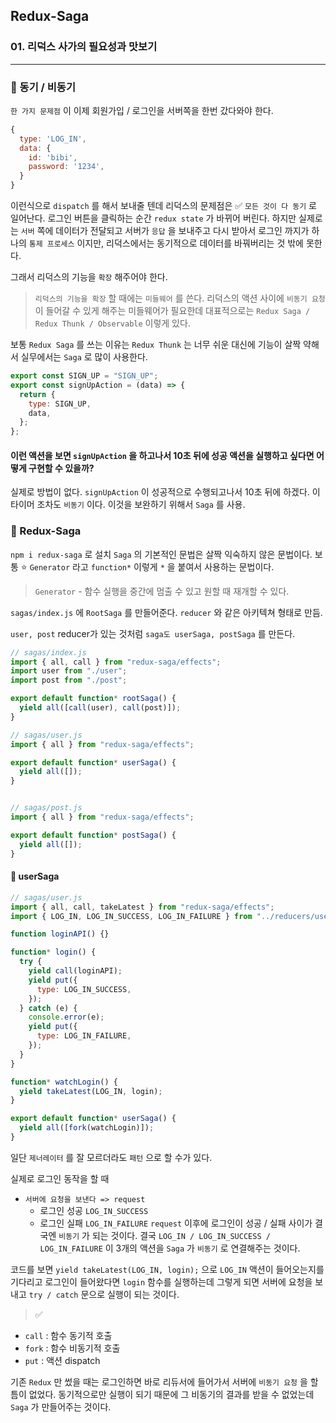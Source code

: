 ## Redux-Saga

### 01. 리덕스 사가의 필요성과 맛보기

---

### 📌 동기 / 비동기

`한 가지 문제점` 이 이제 회원가입 / 로그인을 서버쪽을 한번 갔다와야 한다.

```js
{
  type: 'LOG_IN',
  data: {
  	id: 'bibi',
    password: '1234',
  }
}
```

이런식으로 `dispatch` 를 해서 보내줄 텐데 리덕스의 문제점은 ✅ `모든 것이 다 동기` 로 일어난다.
로그인 버튼을 클릭하는 순간 `redux state` 가 바뀌어 버린다. 하지만 실제로는 `서버` 쪽에 데이터가 전달되고 서버가 `응답` 을 보내주고 다시 받아서 로그인 까지가 하나의 `통제 프로세스` 이지만, 리덕스에서는 동기적으로 데이터를 바꿔버리는 것 밖에 못한다.

그래서 리덕스의 기능을 `확장` 해주어야 한다.

> `리덕스의 기능을 확장` 할 때에는 `미들웨어` 를 쓴다. 리덕스의 액션 사이에 `비동기 요청` 이 들어갈 수 있게 해주는 미들웨어가 필요한데 대표적으로는 `Redux Saga / Redux Thunk / Observable` 이렇게 있다.

보통 `Redux Saga` 를 쓰는 이유는 `Redux Thunk` 는 너무 쉬운 대신에 기능이 살짝 약해서 실무에서는 `Saga` 로 많이 사용한다.

```js
export const SIGN_UP = "SIGN_UP";
export const signUpAction = (data) => {
  return {
    type: SIGN_UP,
    data,
  };
};
```

#### 이런 액션을 보면 `signUpAction` 을 하고나서 10초 뒤에 성공 액션을 실행하고 싶다면 어떻게 구현할 수 있을까?

실제로 방법이 없다. `signUpAction` 이 성공적으로 수행되고나서 10초 뒤에 하겠다. 이 타이머 조차도 `비동기` 이다.
이것을 보완하기 위해서 `Saga` 를 사용.

### 📌 Redux-Saga

`npm i redux-saga` 로 설치
`Saga` 의 기본적인 문법은 살짝 익숙하지 않은 문법이다. 보통 ⭐️ `Generator` 라고 `function*` 이렇게 `*` 을 붙여서 사용하는 문법이다.

> `Generator` - 함수 실행을 중간에 멈출 수 있고 원할 때 재개할 수 있다.

`sagas/index.js` 에 `RootSaga` 를 만들어준다. `reducer` 와 같은 아키텍쳐 형태로 만듬.

`user, post` reducer가 있는 것처럼 `saga도 userSaga, postSaga` 를 만든다.

```js
// sagas/index.js
import { all, call } from "redux-saga/effects";
import user from "./user";
import post from "./post";

export default function* rootSaga() {
  yield all([call(user), call(post)]);
}

// sagas/user.js
import { all } from "redux-saga/effects";

export default function* userSaga() {
  yield all([]);
}


// sagas/post.js
import { all } from "redux-saga/effects";

export default function* postSaga() {
  yield all([]);
}
```

#### 📍 userSaga

```js
// sagas/user.js
import { all, call, takeLatest } from "redux-saga/effects";
import { LOG_IN, LOG_IN_SUCCESS, LOG_IN_FAILURE } from "../reducers/user";

function loginAPI() {}

function* login() {
  try {
    yield call(loginAPI);
    yield put({
      type: LOG_IN_SUCCESS,
    });
  } catch (e) {
    console.error(e);
    yield put({
      type: LOG_IN_FAILURE,
    });
  }
}

function* watchLogin() {
  yield takeLatest(LOG_IN, login);
}

export default function* userSaga() {
  yield all([fork(watchLogin)]);
}
```

일단 `제너레이터` 를 잘 모르더라도 `패턴` 으로 할 수가 있다.

실제로 로그인 동작을 할 때

- `서버에 요청을 보낸다 => request`
  - 로그인 성공 `LOG_IN_SUCCESS`
  - 로그인 실패 `LOG_IN_FAILURE`
    `request` 이후에 로그인이 성공 / 실패 사이가 결국엔 `비동기` 가 되는 것이다. 결국 `LOG_IN / LOG_IN_SUCCESS / LOG_IN_FAILURE` 이 3개의 액션을 `Saga` 가 `비동기` 로 연결해주는 것이다.

코드를 보면 `yield takeLatest(LOG_IN, login);` 으로 `LOG_IN` 액션이 들어오는지를 기다리고 로그인이 들어왔다면 `login` 함수를 실행하는데 그렇게 되면 서버에 요청을 보내고 `try / catch` 문으로 실행이 되는 것이다.

> ✅

- `call` : 함수 동기적 호출
- `fork` : 함수 비동기적 호출
- `put` : 액션 dispatch

기존 `Redux` 만 썼을 때는 로그인하면 바로 리듀서에 들어가서 서버에 `비동기 요청` 을 할 틈이 없었다. 동기적으로만 실행이 되기 때문에 그 비동기의 결과를 받을 수 없었는데 `Saga` 가 만들어주는 것이다.

